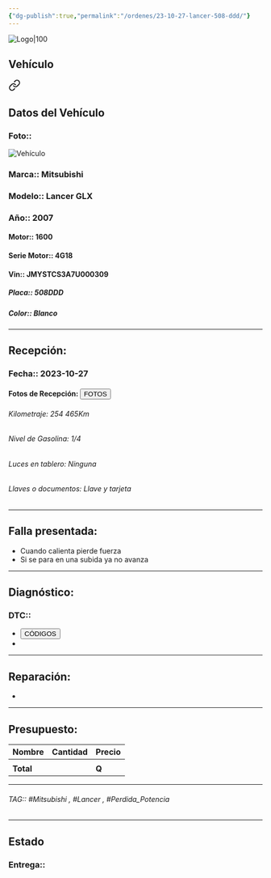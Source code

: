 ```yaml
---
{"dg-publish":true,"permalink":"/ordenes/23-10-27-lancer-508-ddd/"}
---
```


![Logo|100](http://drive.google.com/uc?export=view&id=137fl3TIZ0-PU8b-Pt0bsjclwHub_u78G)

## Vehículo

<div class="transclusion internal-embed is-loaded"><a class="markdown-embed-link" href="/vehiculos/mitsubishi/lancer-508-ddd/#datos-del-vehiculo" aria-label="Open link"><svg xmlns="http://www.w3.org/2000/svg" width="24" height="24" viewBox="0 0 24 24" fill="none" stroke="currentColor" stroke-width="2" stroke-linecap="round" stroke-linejoin="round" class="svg-icon lucide-link"><path d="M10 13a5 5 0 0 0 7.54.54l3-3a5 5 0 0 0-7.07-7.07l-1.72 1.71"></path><path d="M14 11a5 5 0 0 0-7.54-.54l-3 3a5 5 0 0 0 7.07 7.07l1.71-1.71"></path></svg></a><div class="markdown-embed">



## Datos del Vehículo 
### Foto:: 
![Vehículo](http://drive.google.com/uc?export=view&id=1y8zxRtqcqnMONd2yGNmE-hCoGRFC5qrh)

### Marca:: Mitsubishi 
### Modelo:: Lancer GLX
### Año:: 2007
#### Motor:: 1600
#### Serie Motor:: 4G18
#### Vin:: JMYSTCS3A7U000309
##### Placa:: 508DDD
##### Color:: Blanco 
---


</div></div>


## Recepción:
### Fecha:: 2023-10-27
#### Fotos de Recepción: <a href="http"><button class="btn success">FOTOS</button></a>

###### Kilometraje: 254 465Km
###### Nivel de Gasolina: 1/4
###### Luces en tablero: Ninguna
###### Llaves o documentos: Llave y tarjeta 

---

## Falla presentada:
- Cuando calienta pierde fuerza 
- Si se para en una subida ya no avanza 


---

## Diagnóstico:
### DTC:: 

- <a href="https://usait.x431.com/Home/Report/reportDetail/diagnose_record_id/a917caa0geAEKw54AEtZKwoGoG/report_type/D/l/es/timezone/-6"><button class="btn success">CÓDIGOS</button></a>
- 

---
## Reparación:
- 

---

## Presupuesto:

| Nombre | Cantidad | Precio |
| ------ | -------- | ------ |
|        |          |        |
| **Total**       |        |    **Q**    |

---

###### TAG:: #Mitsubishi , #Lancer , #Perdida_Potencia 

---

## Estado

### Entrega:: 